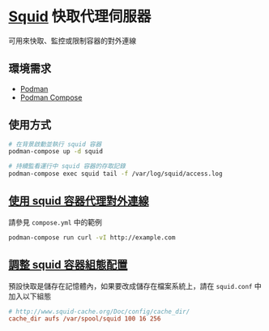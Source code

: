 # [Squid](http://www.squid-cache.org/) 快取代理伺服器

可用來快取、監控或限制容器的對外連線

## 環境需求

- [Podman](https://podman.io/)
- [Podman Compose](https://github.com/containers/podman-compose)

## 使用方式

```sh
# 在背景啟動並執行 squid 容器
podman-compose up -d squid

# 持續監看運行中 squid 容器的存取記錄
podman-compose exec squid tail -f /var/log/squid/access.log
```

## [使用 squid 容器代理對外連線](https://docs.docker.com/network/proxy/)

請參見 `compose.yml` 中的範例

```sh
podman-compose run curl -vI http://example.com
```

## [調整 squid 容器組態配置](http://www.squid-cache.org/Doc/config/)

預設快取是儲存在記憶體內，如果要改成儲存在檔案系統上，請在 `squid.conf` 中加入以下組態

```ini
# http://www.squid-cache.org/Doc/config/cache_dir/
cache_dir aufs /var/spool/squid 100 16 256
```
